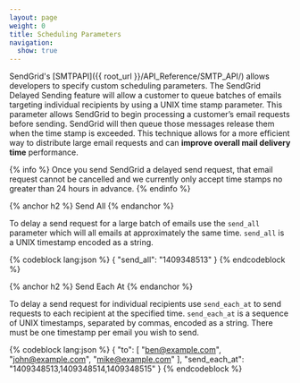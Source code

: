 ```yaml
---
layout: page
weight: 0
title: Scheduling Parameters
navigation:
  show: true
---
```


SendGrid's [SMTPAPI]({{ root_url }}/API_Reference/SMTP_API/) allows developers to specify custom scheduling parameters. The SendGrid Delayed Sending feature will allow a customer to queue batches of emails targeting individual recipients by using a UNIX time stamp parameter. This parameter allows SendGrid to begin processing a customer’s email requests before sending. SendGrid will then queue those messages release them when the time stamp is exceeded. This technique allows for a more efficient way to distribute large email requests and can **improve overall mail delivery time** performance.

{% info %}
Once you send SendGrid a delayed send request, that email request cannot be cancelled and we currently only accept time stamps no greater than 24 hours in advance.
{% endinfo %}

{% anchor h2 %}
Send All
{% endanchor %}	
	
To delay a send request for a large batch of emails use the `send_all` parameter which will all emails at approximately the same time. `send_all` is a UNIX timestamp encoded as a string.

{% codeblock lang:json %}
{
  "send_all": "1409348513"
}
{% endcodeblock %}

{% anchor h2 %}
Send Each At
{% endanchor %}	
	
To delay a send request for individual recipients use `send_each_at` to send requests to each recipient at the specified time. `send_each_at` is a sequence of UNIX timestamps, separated by commas, encoded as a string. There must be one timestamp per email you wish to send.

{% codeblock lang:json %}
{
  "to": [
    "<ben@example.com>",
    "john@example.com",
    "mike@example.com"
  ],
  "send_each_at": "1409348513,1409348514,1409348515"
}
{% endcodeblock %}